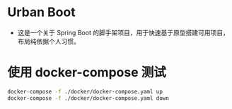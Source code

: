 # Urban Boot

- 这是一个关于 Spring Boot 的脚手架项目，用于快速基于原型搭建可用项目，布局纯依据个人习惯。

# 使用 docker-compose 测试

```bash
docker-compose -f ./docker/docker-compose.yaml up
docker-compose -f ./docker/docker-compose.yaml down
```